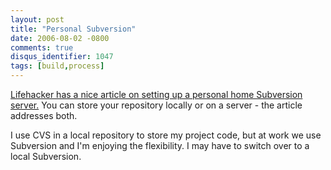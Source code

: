 ```yaml
---
layout: post
title: "Personal Subversion"
date: 2006-08-02 -0800
comments: true
disqus_identifier: 1047
tags: [build,process]
---
```

[Lifehacker has a nice article on setting up a personal home Subversion
server.](http://lifehacker.com/software/subversion/hack-attack-how-to-set-up-a-personal-home-subversion-server-188582.php)
You can store your repository locally or on a server - the article
addresses both.

 I use CVS in a local repository to store my project code, but at work
we use Subversion and I'm enjoying the flexibility. I may have to switch
over to a local Subversion.
